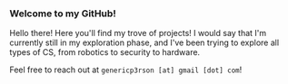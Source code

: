 ### Welcome to my GitHub! 

Hello there! Here you'll find my trove of projects! 
I would say that I'm currently still in my exploration phase, and I've been trying to explore all types of CS, from robotics to security to hardware. 

Feel free to reach out at `genericp3rson [at] gmail [dot] com`!
